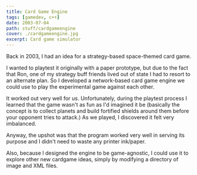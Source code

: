 ```yaml
---
title: Card Game Engine
tags: [gamedev, c++]
date: 2003-07-04
path: stuff/cardgameengine
cover: ./cardgameengine.jpg
excerpt: Card game simulator
---
```


Back in 2003, I had an idea for a strategy-based space-themed card game.

I wanted to playtest it originally with a paper prototype, but due to the fact that Ron, one of my strategy buff friends lived out of state I had to resort to an alternate plan. So I developed a network-based card game engine we could use to play the experimental game against each other.

It worked out very well for us. Unfortunately, during the playtest process I learned that the game wasn't as fun as I'd imagined it be (basically the concept is to collect planets and build fortified shields around them before your opponent tries to attack.) As we played, I discovered it felt very imbalanced.

Anyway, the upshot was that the program worked very well in serving its purpose and I didn't need to waste any printer ink/paper.

Also, because I designed the engine to be game-agnostic, I could use it to explore other new cardgame ideas, simply by modifying a directory of image and XML files.
